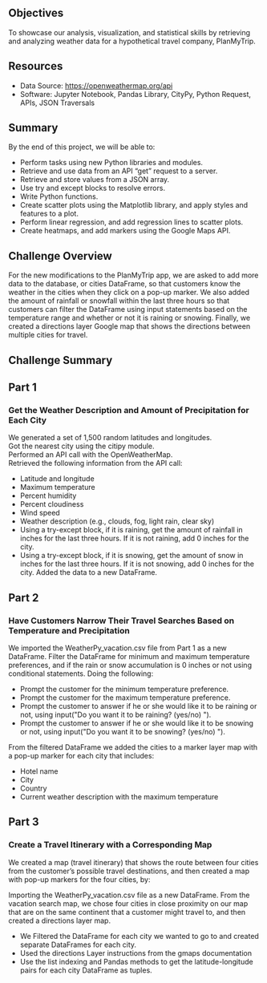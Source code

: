 ## Objectives
To showcase our analysis, visualization, and statistical skills by retrieving and analyzing weather data for a hypothetical travel company, PlanMyTrip. 

## Resources
- Data Source: https://openweathermap.org/api
- Software: Jupyter Notebook, Pandas Library, CityPy, Python Request, APIs, JSON Traversals

## Summary
By the end of this project, we will be able to:
- Perform tasks using new Python libraries and modules.
- Retrieve and use data from an API “get” request to a server.
- Retrieve and store values from a JSON array.
- Use try and except blocks to resolve errors.
- Write Python functions.
- Create scatter plots using the Matplotlib library, and apply styles and features to a plot.
- Perform linear regression, and add regression lines to scatter plots.
- Create heatmaps, and add markers using the Google Maps API.

## Challenge Overview
For the new modifications to the PlanMyTrip app, we are asked to add more data to the database, or cities DataFrame, so that customers know the weather in the cities when they click on a pop-up marker. We also added the amount of rainfall or snowfall within the last three hours so that customers can filter the DataFrame using input statements based on the temperature range and whether or not it is raining or snowing. Finally, we created a directions layer Google map that shows the directions between multiple cities for travel.

 

## Challenge Summary
## Part 1
### Get the Weather Description and Amount of Precipitation for Each City

We generated a set of 1,500 random latitudes and longitudes.<br/>
Got the nearest city using the citipy module.<br/>
Performed an API call with the OpenWeatherMap.<br/>
Retrieved the following information from the API call:<br/> 
- Latitude and longitude
- Maximum temperature
- Percent humidity
- Percent cloudiness
- Wind speed
- Weather description (e.g., clouds, fog, light rain, clear sky)
- Using a try-except block, if it is raining, get the amount of rainfall in inches for the last three hours. If it is not raining, add 0 inches for the city.
- Using a try-except block, if it is snowing, get the amount of snow in inches for the last three hours. If it is not snowing, add 0 inches for the city.
Added the data to a new DataFrame.


## Part 2 
### Have Customers Narrow Their Travel Searches Based on Temperature and Precipitation
We imported the WeatherPy_vacation.csv file from Part 1 as a new DataFrame.
Filter the DataFrame for minimum and maximum temperature preferences, and if the rain or snow accumulation is 0 inches or not using conditional statements. Doing the following: 
- Prompt the customer for the minimum temperature preference.
- Prompt the customer for the maximum temperature preference.
- Prompt the customer to answer if he or she would like it to be raining or not, using input("Do you want it to be raining? (yes/no) ").
- Prompt the customer to answer if he or she would like it to be snowing or not, using input("Do you want it to be snowing? (yes/no) ").


From the filtered DataFrame we added the cities to a marker layer map with a pop-up marker for each city that includes: 

- Hotel name
- City
- Country
- Current weather description with the maximum temperature<br/>

## Part 3
### Create a Travel Itinerary with a Corresponding Map
We created a map (travel itinerary) that shows the route between four cities from the customer’s possible travel destinations, and then created a map with pop-up markers for the four cities, by:

Importing the WeatherPy_vacation.csv file as a new DataFrame. From the vacation search map, we chose four cities in close proximity on our map that are on the same continent that a customer might travel to, and then created a directions layer map.

- We Filtered the DataFrame for each city we wanted to go to and created separate DataFrames for each city.
- Used the directions Layer instructions from the gmaps documentation
- Use the list indexing and Pandas methods to get the latitude-longitude pairs for each city DataFrame as tuples.
